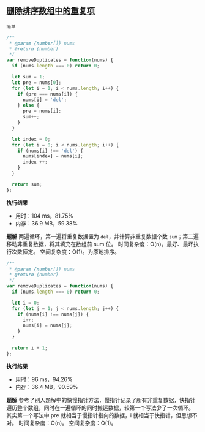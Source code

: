 ## [删除排序数组中的重复项](https://leetcode-cn.com/problems/remove-duplicates-from-sorted-array/submissions/)

`简单`

```js
/**
 * @param {number[]} nums
 * @return {number}
 */
var removeDuplicates = function(nums) {
  if (nums.length === 0) return 0;

  let sum = 1;
  let pre = nums[0];
  for (let i = 1; i < nums.length; i++) {
    if (pre === nums[i]) {
      nums[i] = 'del';
    } else {
      pre = nums[i];
      sum++;
    }
  }

  let index = 0;
  for (let i = 0; i < nums.length; i++) {
    if (nums[i] !== 'del') {
      nums[index] = nums[i];
      index ++;
    }
  }

  return sum;
};
 ```
**执行结果**
- 用时：104 ms，81.75%
- 内存：36.9 MB，59.38%

**题解**
两遍循环，第一遍将重复数据置为 `del`，并计算非重复数据个数 `sum`；第二遍移动非重复数据，将其填充在数组前 sum 位。
时间复杂度：O(n)。最好、最坏执行次数恒定。
空间复杂度：O(1)。为原地排序。


```js
/**
 * @param {number[]} nums
 * @return {number}
 */
var removeDuplicates = function(nums) {
  if (nums.length === 0) return 0;

  let i = 0;
  for (let j = 1; j < nums.length; j++) {
    if (nums[i] !== nums[j]) {
      i++;
      nums[i] = nums[j];
    }
  }

  return i + 1;
};
```
**执行结果**
- 用时：96 ms，94.26%
- 内存：36.4 MB，90.59%

**题解**
参考了别人题解中的快慢指针方法，慢指针记录了所有非重复数据，快指针遍历整个数组，同时在一遍循环的同时搬运数据，较第一个写法少了一次循环。
其实第一个写法中 pre 就相当于慢指针指向的数据，i 就相当于快指针，但思想不对。
时间复杂度：O(n)。
空间复杂度：O(1)。

